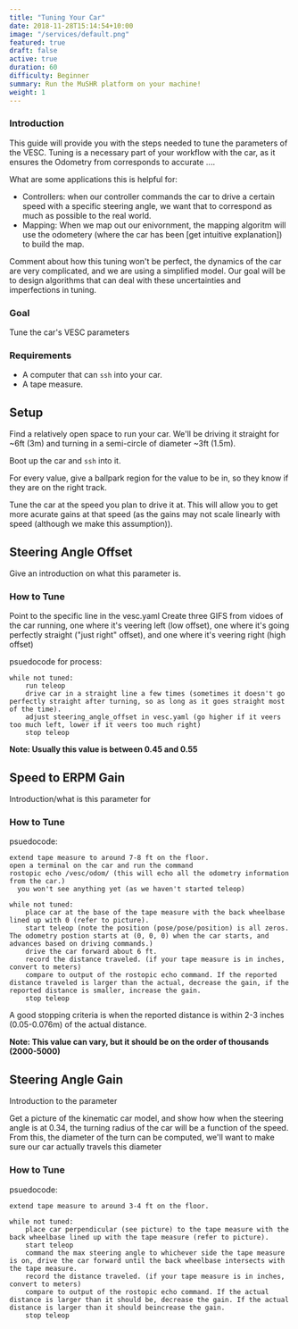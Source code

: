 ```yaml
---
title: "Tuning Your Car"
date: 2018-11-28T15:14:54+10:00
image: "/services/default.png"
featured: true
draft: false
active: true
duration: 60
difficulty: Beginner
summary: Run the MuSHR platform on your machine!
weight: 1
---
```


### Introduction
This guide will provide you with the steps needed to tune the parameters of the VESC. Tuning is a necessary part of your workflow with the car, as it ensures the Odometry from corresponds to accurate ....

What are some applications this is helpful for:
- Controllers: when our controller commands the car to drive a certain speed with a specific steering angle, we want that to correspond as much as possible to the real world.
- Mapping: When we map out our enivornment, the mapping algoritm will use the odometery (where the car has been [get intuitive explanation]) to build the map.

Comment about how this tuning won't be perfect, the dynamics of the car are very complicated, and we are using a simplified model. Our goal will be to design algorithms that can deal with these uncertainties and imperfections in tuning.

### Goal 
Tune the car's VESC parameters

### Requirements

- A computer that can `ssh` into your car.
- A tape measure.

## Setup

Find a relatively open space to run your car. We'll be driving it straight for ~6ft (3m) and turning in a semi-circle of diameter ~3ft (1.5m).

Boot up the car and `ssh` into it.

For every value, give a ballpark region for the value to be in, so they know if they are on the right track.

Tune the car at the speed you plan to drive it at. This will allow you to get more acurate gains at that speed (as the gains may not scale linearly with speed (although we make this assumption)).

## Steering Angle Offset

Give an introduction on what this parameter is.

### How to Tune
Point to the specific line in the vesc.yaml
Create three GIFS from vidoes of the car running, one where it's veering left (low offset), one where it's going perfectly straight ("just right" offset), and one where it's veering right (high offset)

psuedocode for process:
```
while not tuned:
    run teleop
    drive car in a straight line a few times (sometimes it doesn't go perfectly straight after turning, so as long as it goes straight most of the time).
    adjust steering_angle_offset in vesc.yaml (go higher if it veers too much left, lower if it veers too much right)
    stop teleop
```

**Note: Usually this value is between 0.45 and 0.55**

## Speed to ERPM Gain

Introduction/what is this parameter for

### How to Tune

psuedocode:
```
extend tape measure to around 7-8 ft on the floor.
open a terminal on the car and run the command
rostopic echo /vesc/odom/ (this will echo all the odometry information from the car.)
  you won't see anything yet (as we haven't started teleop)

while not tuned:
    place car at the base of the tape measure with the back wheelbase lined up with 0 (refer to picture).
    start teleop (note the position (pose/pose/position) is all zeros. The odometry postion starts at (0, 0, 0) when the car starts, and advances based on driving commands.)
    drive the car forward about 6 ft.
    record the distance traveled. (if your tape measure is in inches, convert to meters)
    compare to output of the rostopic echo command. If the reported distance traveled is larger than the actual, decrease the gain, if the reported distance is smaller, increase the gain.
    stop teleop
```

A good stopping criteria is when the reported distance is within 2-3 inches (0.05-0.076m) of the actual distance.

**Note: This value can vary, but it should be on the order of thousands (2000-5000)**

## Steering Angle Gain

Introduction to the parameter

Get a picture of the kinematic car model, and show how when the steering angle is at 0.34, the turning radius of the car will be a function of the speed. From this, the diameter of the turn can be computed, we'll want to make sure our car actually travels this diameter

### How to Tune

psuedocode:
```
extend tape measure to around 3-4 ft on the floor.

while not tuned:
    place car perpendicular (see picture) to the tape measure with the back wheelbase lined up with the tape measure (refer to picture).
    start teleop
    command the max steering angle to whichever side the tape measure is on, drive the car forward until the back wheelbase intersects with the tape measure.
    record the distance traveled. (if your tape measure is in inches, convert to meters)
    compare to output of the rostopic echo command. If the actual distance is larger than it should be, decrease the gain. If the actual distance is larger than it should beincrease the gain.
    stop teleop
```
